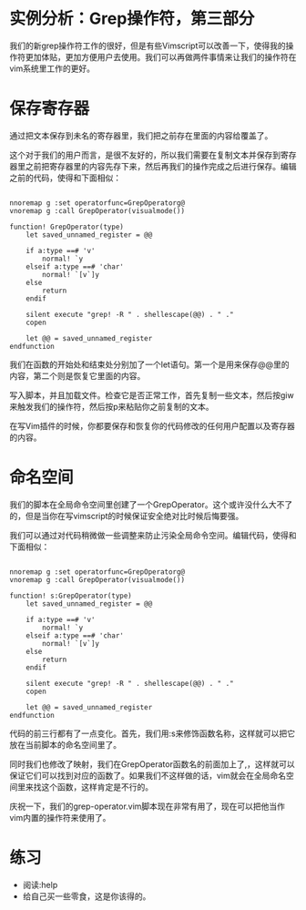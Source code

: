 # 实例分析：Grep操作符，第三部分

我们的新grep操作符工作的很好，但是有些Vimscript可以改善一下，使得我的操作符更加体贴，更加方便用户去使用。我们可以再做两件事情来让我们的操作符在vim系统里工作的更好。

# 保存寄存器

通过把文本保存到未名的寄存器里，我们把之前存在里面的内容给覆盖了。

这个对于我们的用户而言，是很不友好的，所以我们需要在复制文本并保存到寄存器里之前把寄存器里的内容先存下来，然后再我们的操作完成之后进行保存。编辑之前的代码，使得和下面相似：
<pre><code> 
nnoremap <leader>g :set operatorfunc=GrepOperator<cr>g@
vnoremap <leader>g :<C-U>call GrepOperator(visualmode())<cr>

function! GrepOperator(type)
    let saved_unnamed_register = @@

    if a:type ==# 'v'
        normal! `<v`>y
    elseif a:type ==# 'char'
        normal! `[v`]y
    else
        return
    endif

    silent execute "grep! -R " . shellescape(@@) . " ."
    copen

    let @@ = saved_unnamed_register
endfunction
</code></pre>

我们在函数的开始处和结束处分别加了一个let语句。第一个是用来保存@@里的内容，第二个则是恢复它里面的内容。

写入脚本，并且加载文件。检查它是否正常工作，首先复制一些文本，然后按<leader>giw来触发我们的操作符，然后按p来粘贴你之前复制的文本。

在写Vim插件的时候，你都要保存和恢复你的代码修改的任何用户配置以及寄存器的内容。

# 命名空间

我们的脚本在全局命令空间里创建了一个GrepOperator。这个或许没什么大不了的，但是当你在写vimscript的时候保证安全绝对比时候后悔要强。

我们可以通过对代码稍微做一些调整来防止污染全局命令空间。编辑代码，使得和下面相似：
<pre><code>  
nnoremap <leader>g :set operatorfunc=<SID>GrepOperator<cr>g@
vnoremap <leader>g :<C-U>call <SID>GrepOperator(visualmode())<cr>

function! s:GrepOperator(type)
    let saved_unnamed_register = @@

    if a:type ==# 'v'
        normal! `<v`>y
    elseif a:type ==# 'char'
        normal! `[v`]y
    else
        return
    endif

    silent execute "grep! -R " . shellescape(@@) . " ."
    copen

    let @@ = saved_unnamed_register
endfunction
</code></pre>

代码的前三行都有了一点变化。首先，我们用:s来修饰函数名称，这样就可以把它放在当前脚本的命名空间里了。

同时我们也修改了映射，我们在GrepOperator函数名的前面加上了<SID>,，这样就可以保证它们可以找到对应的函数了。如果我们不这样做的话，vim就会在全局命名空间里来找这个函数，这样肯定是不行的。

庆祝一下，我们的grep-operator.vim脚本现在非常有用了，现在可以把他当作vim内置的操作符来使用了。

# 练习

- 阅读:help <SID>
- 给自己买一些零食，这是你该得的。 
